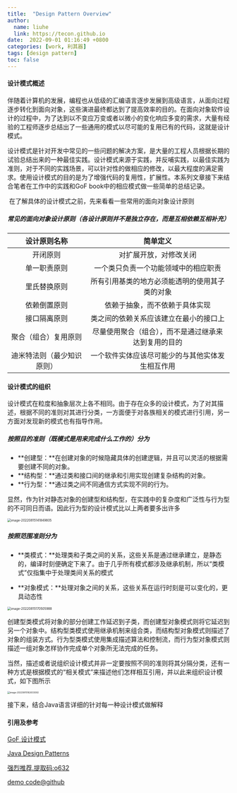 ```yaml
---
title:  "Design Pattern Overview"
author:
  name: liuhe
  link: https://tecon.github.io
date:  2022-09-01 01:16:49 +0800
categories: [work, 利其器]
tags: [design pattern]
toc: false
---
```


#### 设计模式概述

​		伴随着计算机的发展，编程也从低级的汇编语言逐步发展到高级语言，从面向过程逐步转化到面向对象，这些演进最终都达到了提高效率的目的。在面向对象软件设计的过程中，为了达到以不变应万变或者以微小的变化响应多变的需求，大量有经验的工程师逐步总结出了一些通用的模式以尽可能的复用已有的代码，这就是设计模式。

​		设计模式是针对开发中常见的一些问题的解决方案，是大量的工程人员根据长期的试验总结出来的一种最佳实践。设计模式来源于实践，并反哺实践，以最佳实践为准则，对于不同的实践场景，可以针对性的做相应的修改，以最大程度的满足需求。使用设计模式的目的是为了增强代码的复用性，扩展性。本系列文章接下来结合笔者在工作中的实践和GoF book中的相应模式做一些简单的总结记录。

​		在了解具体的设计模式之前，先来看看一些常用的面向对象设计原则

##### 常见的面向对象设计原则（各设计原则并不是独立存在，而是互相依赖互相补充）

|        设计原则名称        |                       简单定义      |
| :------------------------: | :-----------------------------: |
|          开闭原则          |                对扩展开放，对修改关闭        |
|        单一职责原则        |         一个类只负责一个功能领域中的相应职责    |
|        里氏替换原则        |    所有引用基类的地方必须能透明的使用其子类的对象 |
|        依赖倒置原则        |            依赖于抽象，而不依赖于具体实现       |
|        接口隔离原则        |        类之间的依赖关系应该建立在最小的接口上    |
|    聚合（组合）复用原则    | 尽量使用聚合（组合），而不是通过继承来达到复用的目的 |
| 迪米特法则（最少知识原则） |   一个软件实体应该尽可能少的与其他实体发生相互作用   |

#### 设计模式的组织

设计模式在粒度和抽象层次上各不相同。由于存在众多的设计模式，为了对其描述，根据不同的准则对其进行分类，一方面便于对各族相关的模式进行引用，另一方面对发现新的模式也有指导作用。

##### 按照目的准则（既模式是用来完成什么工作的）分为

- **创建型：**在创建对象的时候隐藏具体的创建逻辑，并且可以灵活的根据需要创建不同的对象。
- **结构型：**通过类和接口间的继承和引用实现创建复杂结构的对象。
- **行为型：**通过类之间不同通信方式实现不同的行为。

显然，作为针对静态对象的创建型和结构型，在实践中的复杂度和广泛性与行为型的不可同日而语。因此行为型的设计模式比以上两者要多出许多

<img src="/Users/haha/Pictures/typora/image-20220815141849805.png" alt="image-20220815141849805" style="zoom:50%;" />



##### 按照范围准则分为

- **类模式：**处理类和子类之间的关系，这些关系是通过继承建立，是静态的，编译时刻便确定下来了。由于几乎所有模式都涉及继承机制，所以“类模式”仅指集中于处理类间关系的模式

- **对象模式：**处理对象之间的关系，这些关系在运行时刻是可以变化的，更具动态性

<img src="/Users/haha/Pictures/typora/image-20220815170505988.png" alt="image-20220815170505988" style="zoom:50%;" />

​		创建型类模式将对象的部分创建工作延迟到子类，而创建型对象模式则将它延迟到另一个对象中。结构型类模式使用继承机制来组合类，而结构型对象模式则描述了对象的组装方式。行为型类模式使用集成描述算法和控制流，而行为型对象模式则描述一组对象怎样协作完成单个对象所无法完成的任务。



当然，描述或者说组织设计模式并非一定要按照不同的准则将其分隔分类，还有一种方式是根据模式的“相关模式”来描述他们怎样相互引用，并以此来组织设计模式，如下图所示

<img src="/Users/haha/Pictures/typora/image-20220815162633092.png" alt="image-20220815162633092" style="zoom: 35%;" />



接下来，结合Java语言详细的针对每一种设计模式做解释



#### 引用及参考

[GoF 设计模式](http://www.hzcourse.com/web/teachRes/detail/4590/208)

[Java Design Patterns](https://java-design-patterns.com/)

[强烈推荐.提取码:o632](https://pan.baidu.com/s/1rqWuBDg5l9h-IRKUWOleJw)

[demo code@github]()
